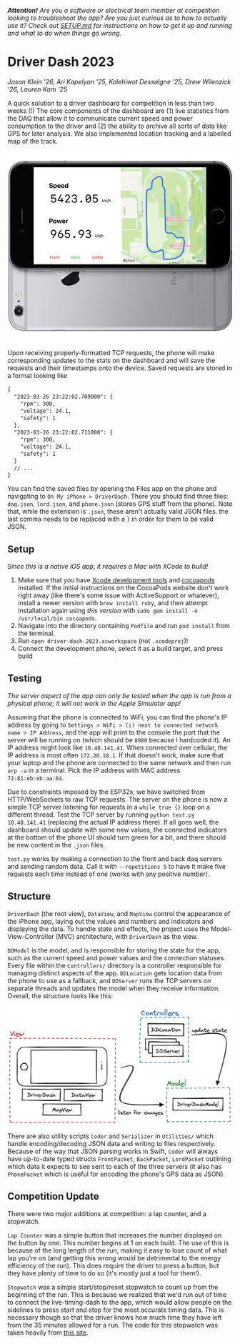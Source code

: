 _**Attention!** Are you a software or electrical team member at competition looking to troubleshoot the app? Are you just curious as to how to actually use it? Check out [SETUP.md](./SETUP.md) for instructions on how to get it up and running and what to do when things go wrong._

# Driver Dash 2023

_Jason Klein '26, Ari Kapelyan '25, Kalehiwot Dessalgne '25, Drew Wilenzick '26, Lauren Kam '25_

A quick solution to a driver dashboard for competition in less than two weeks (!) The core components of the dashboard are (1) live statistics from the DAQ that allow it to communicate current speed and power consumption to the driver and (2) the ability to archive all sorts of data like GPS for later analysis. We also implemented location tracking and a labelled map of the track.

![Render of iPhone app](./media/render.png)

Upon receiving properly-formatted TCP requests, the phone will make corresponding updates to the stats on the dashboard and will save the requests and their timestamps onto the device. Saved requests are stored in a format looking like

```jsonc
{
  "2023-03-26 23:22:02.709000": {
    "rpm": 300,
    "voltage": 24.1,
    "safety": 1
  },
  "2023-03-26 23:22:02.711000": {
    "rpm": 300,
    "voltage": 24.1,
    "safety": 1
  }
  // ...
}
```

You can find the saved files by opening the Files app on the phone and navigating to `On My iPhone > DriverDash`. There you should find three files: `daq.json`, `lord.json`, and `phone.json` (stores GPS stuff from the phone). Note that, while the extension is `.json`, these aren't actually valid JSON files. the last comma needs to be replaced with a `}` in order for them to be valid JSON.

## Setup

_Since this is a native iOS app, it requires a Mac with XCode to build!_

1. Make sure that you have [Xcode development tools](https://stackoverflow.com/a/9329325) and [cocoapods](https://guides.cocoapods.org/using/getting-started.html#installation) installed. If the initial instructions on the CocoaPods website don't work right away (like there's some issue with ActiveSupport or whatever), install a newer version with `brew install ruby`, and then attempt installation again using _this version_ with `sudo gem install -n /usr/local/bin cocoapods`.
2. Navigate into the directory containing `Podfile` and run `pod install` from the terminal.
3. Run `open driver-dash-2023.xcworkspace` (not `.xcodeproj`)!
4. Connect the development phone, select it as a build target, and press build

## Testing

_The server aspect of the app can only be tested when the app is run from a physical phone; it will not work in the Apple Simulator app!_

Assuming that the phone is connected to WiFi, you can find the phone's IP address by going to `Settings > WiFi > (i) next to connected network name > IP Address`, and the app will print to the console the port that the server will be running on (which should be `8080` because I hardcoded it). An IP address might look like `10.48.141.41`. When connected over cellular, the IP address is most often `172.20.10.1`. If that doesn't work, make sure that your laptop and the phone are connected to the same network and then run `arp -a` in a terminal. Pick the IP address with MAC address `72:81:eb:eb:aa:64`.

Due to constraints imposed by the ESP32s, we have switched from HTTP/WebSockets to raw TCP requests. The server on the phone is now a simple TCP server listening for requests in a `while true {}` loop on a different thread. Test the TCP server by running `python test.py 10.48.141.41` (replacing the actual IP address there). If all goes well, the dashboard should update with some new values, the connected indicators at the bottom of the phone UI should turn green for a bit, and there should be new content in the `.json` files.

`test.py` works by making a connection to the front and back daq servers and sending random data. Call it with `--repetitions 5` to have it make five requests each time instead of one (works with any positive number).

## Structure

`DriverDash` (the root view), `DataView`, and `MapView` control the appearance of the iPhone app, laying out the values and numbers and indicators and displaying the data. To handle state and effects, the project uses the Model-View-Controller (MVC) architecture, with `DriverDash` as the view.

`DDModel` is the model, and is responsible for storing the state for the app, such as the current speed and power values and the connection statuses. Every file within the `Controllers/` directory is a controller responsible for managing distinct aspects of the app. `DDLocation` gets location data from the phone to use as a fallback, and `DDServer` runs the TCP servers on separate threads and updates the model when they receive information. Overall, the structure looks like this:

![Illustration of MVC structure](./media/mvc.png)

There are also utility scripts `Coder` and `Serializer` in `Utilities/` which handle encoding/decoding JSON data and writing to files respectively. Because of the way that JSON parsing works in Swift, `Coder` will always have up-to-date typed structs `FrontPacket`, `BackPacket`, `LordPacket` outlining which data it expects to see sent to each of the three servers (it also has `PhonePacket` which is useful for encoding the phone's GPS data as JSON).

## Competition Update

There were two major additions at competition: a lap counter, and a stopwatch.

`Lap Counter` was a simple button that increases the number displayed on the button by one. This number begins at 1 on each build. The use of this is because of the long length of the run, making it easy to lose count of what lap you're on (and getting this wrong would be detrimental to the energy efficiency of the run). This does require the driver to press a button, but they have plenty of time to do so (it's mostly just a tool for them!). 

`Stopwatch` was a simple start/stop/reset stopwatch to count up from the beginning of the run. This is because we realized that we'd run out of time to connect the live-timing-dash to the app, which would allow people on the sidelines to press start and stop for the most accurate timing data. This is necessary though so that the driver knows how much time they have left from the 35 minutes allowed for a run. The code for this stopwatch was taken heavily from [this site](https://medium.com/geekculture/build-a-stopwatch-in-just-3-steps-using-swiftui-778c327d214b). 
